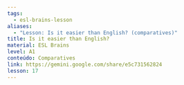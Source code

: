```yaml
---
tags:
  - esl-brains-lesson
aliases:
  - "Lesson: Is it easier than English? (comparatives)"
title: Is it easier than English?
material: ESL Brains
level: A1
conteúdo: Comparatives
link: https://gemini.google.com/share/e5c731562824
lesson: 17
---
```

